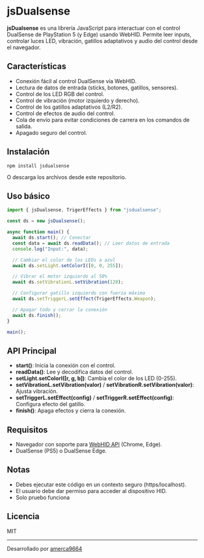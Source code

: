 # jsDualsense

**jsDualsense** es una librería JavaScript para interactuar con el control DualSense de PlayStation 5 (y Edge) usando WebHID. Permite leer inputs, controlar luces LED, vibración, gatillos adaptativos y audio del control desde el navegador.

## Características

- Conexión fácil al control DualSense vía WebHID.
- Lectura de datos de entrada (sticks, botones, gatillos, sensores).
- Control de los LED RGB del control.
- Control de vibración (motor izquierdo y derecho).
- Control de los gatillos adaptativos (L2/R2).
- Control de efectos de audio del control.
- Cola de envío para evitar condiciones de carrera en los comandos de salida.
- Apagado seguro del control.

## Instalación

```
npm install jsdualsense
```

O descarga los archivos desde este repositorio.

## Uso básico

```javascript
import { jsDualsense, TrigerEffects } from "jsdualsense";

const ds = new jsDualsense();

async function main() {
  await ds.start(); // Conectar
  const data = await ds.readData(); // Leer datos de entrada
  console.log("Input:", data);

  // Cambiar el color de los LEDs a azul
  await ds.setLight.setColorI([0, 0, 255]);

  // Vibrar el motor izquierdo al 50%
  await ds.setVibrationL.setVibration(128);

  // Configurar gatillo izquierdo con fuerza máxima
  await ds.setTriggerL.setEffect(TrigerEffects.Weapon);

  // Apagar todo y cerrar la conexión
  await ds.finish();
}

main();
```

## API Principal

- **start()**: Inicia la conexión con el control.
- **readData()**: Lee y decodifica datos del control.
- **setLight.setColorI([r, g, b])**: Cambia el color de los LED (0-255).
- **setVibrationL.setVibration(valor)** / **setVibrationR.setVibration(valor)**: Ajusta vibración.
- **setTriggerL.setEffect(config)** / **setTriggerR.setEffect(config)**: Configura efecto del gatillo.
- **finish()**: Apaga efectos y cierra la conexión.

## Requisitos

- Navegador con soporte para [WebHID API](https://developer.mozilla.org/en-US/docs/Web/API/WebHID_API) (Chrome, Edge).
- DualSense (PS5) o DualSense Edge.

## Notas

- Debes ejecutar este código en un contexto seguro (https/localhost).
- El usuario debe dar permiso para acceder al dispositivo HID.
- Solo pruebo funciona

## Licencia

MIT

---

Desarrollado por [amerca9664](https://github.com/amerca9664)
